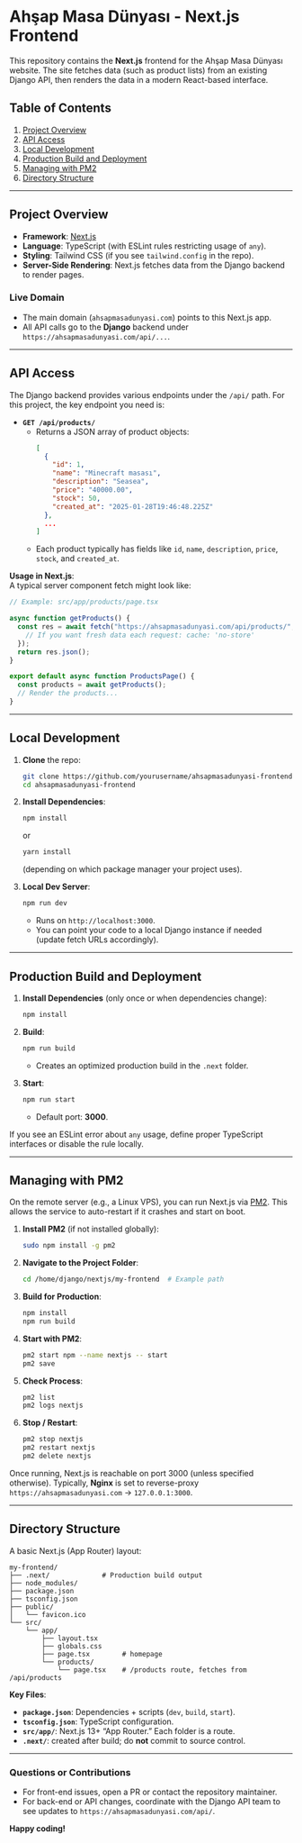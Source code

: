 # Ahşap Masa Dünyası - Next.js Frontend

This repository contains the **Next.js** frontend for the Ahşap Masa Dünyası website. The site fetches data (such as product lists) from an existing Django API, then renders the data in a modern React-based interface.

## Table of Contents

1. [Project Overview](#project-overview)  
2. [API Access](#api-access)  
3. [Local Development](#local-development)  
4. [Production Build and Deployment](#production-build-and-deployment)  
5. [Managing with PM2](#managing-with-pm2)  
6. [Directory Structure](#directory-structure)

---

## Project Overview

- **Framework**: [Next.js](https://nextjs.org/)  
- **Language**: TypeScript (with ESLint rules restricting usage of `any`).  
- **Styling**: Tailwind CSS (if you see `tailwind.config` in the repo).  
- **Server-Side Rendering**: Next.js fetches data from the Django backend to render pages.  

### Live Domain

- The main domain (`ahsapmasadunyasi.com`) points to this Next.js app.  
- All API calls go to the **Django** backend under `https://ahsapmasadunyasi.com/api/...`.

---

## API Access

The Django backend provides various endpoints under the `/api/` path. For this project, the key endpoint you need is:

- **`GET /api/products/`**  
  - Returns a JSON array of product objects:
    ```json
    [
      {
        "id": 1,
        "name": "Minecraft masası",
        "description": "Seasea",
        "price": "40000.00",
        "stock": 50,
        "created_at": "2025-01-28T19:46:48.225Z"
      },
      ...
    ]
    ```
  - Each product typically has fields like `id`, `name`, `description`, `price`, `stock`, and `created_at`.

**Usage in Next.js**:  
A typical server component fetch might look like:

```ts
// Example: src/app/products/page.tsx

async function getProducts() {
  const res = await fetch("https://ahsapmasadunyasi.com/api/products/", {
    // If you want fresh data each request: cache: 'no-store'
  });
  return res.json();
}

export default async function ProductsPage() {
  const products = await getProducts();
  // Render the products...
}
```

---

## Local Development

1. **Clone** the repo:
   ```bash
   git clone https://github.com/yourusername/ahsapmasadunyasi-frontend.git
   cd ahsapmasadunyasi-frontend
   ```

2. **Install Dependencies**:
   ```bash
   npm install
   ```
   or
   ```bash
   yarn install
   ```
   (depending on which package manager your project uses).

3. **Local Dev Server**:
   ```bash
   npm run dev
   ```
   - Runs on `http://localhost:3000`.
   - You can point your code to a local Django instance if needed (update fetch URLs accordingly).

---

## Production Build and Deployment

1. **Install Dependencies** (only once or when dependencies change):
   ```bash
   npm install
   ```

2. **Build**:
   ```bash
   npm run build
   ```
   - Creates an optimized production build in the `.next` folder.

3. **Start**:
   ```bash
   npm run start
   ```
   - Default port: **3000**.  

If you see an ESLint error about `any` usage, define proper TypeScript interfaces or disable the rule locally.

---

## Managing with PM2

On the remote server (e.g., a Linux VPS), you can run Next.js via [PM2](https://pm2.keymetrics.io/). This allows the service to auto-restart if it crashes and start on boot.

1. **Install PM2** (if not installed globally):
   ```bash
   sudo npm install -g pm2
   ```
2. **Navigate to the Project Folder**:
   ```bash
   cd /home/django/nextjs/my-frontend  # Example path
   ```
3. **Build for Production**:
   ```bash
   npm install
   npm run build
   ```
4. **Start with PM2**:
   ```bash
   pm2 start npm --name nextjs -- start
   pm2 save
   ```
5. **Check Process**:
   ```bash
   pm2 list
   pm2 logs nextjs
   ```
6. **Stop / Restart**:
   ```bash
   pm2 stop nextjs
   pm2 restart nextjs
   pm2 delete nextjs
   ```

Once running, Next.js is reachable on port 3000 (unless specified otherwise). Typically, **Nginx** is set to reverse-proxy `https://ahsapmasadunyasi.com` → `127.0.0.1:3000`.

---

## Directory Structure

A basic Next.js (App Router) layout:

```
my-frontend/
├── .next/             # Production build output
├── node_modules/
├── package.json
├── tsconfig.json
├── public/
│   └── favicon.ico
└── src/
    └── app/
        ├── layout.tsx
        ├── globals.css
        ├── page.tsx        # homepage
        └── products/
            └── page.tsx    # /products route, fetches from /api/products
```

**Key Files**:

- **`package.json`**: Dependencies + scripts (`dev`, `build`, `start`).  
- **`tsconfig.json`**: TypeScript configuration.  
- **`src/app/`**: Next.js 13+ “App Router.” Each folder is a route.  
- **`.next/`**: created after build; do **not** commit to source control.

---

### Questions or Contributions

- For front-end issues, open a PR or contact the repository maintainer.  
- For back-end or API changes, coordinate with the Django API team to see updates to `https://ahsapmasadunyasi.com/api/`.

**Happy coding!**